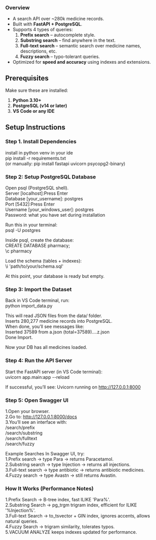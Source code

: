 ### Overview
- A search API over ~280k medicine records.  
- Built with **FastAPI + PostgreSQL**.  
- Supports 4 types of queries:
  1. **Prefix search** – autocomplete style.
  2. **Substring search** – find anywhere in the text.
  3. **Full-text search** – semantic search over medicine names, descriptions, etc.
  4. **Fuzzy search** – typo-tolerant queries.  
- Optimized for **speed and accuracy** using indexes and extensions.

## Prerequisites
Make sure these are installed:
1. **Python 3.10+**
2. **PostgreSQL (v14 or later)**
3. **VS Code or any IDE**

## Setup Instructions  
  
### Step 1. Install Dependencies  
install in python venv in your ide  
pip install -r requirements.txt  
(or manually: pip install fastapi uvicorn psycopg2-binary)  
  
### Step 2: Setup PostgreSQL Database  
Open psql (PostgreSQL shell).    
Server [localhost]:Press Enter  
Database [your_username]: postgres    
Port [5432]:Press Enter  
Username [your_windows_user]: postgres  
Password: what you have set during installation  
  
Run this in your terminal:  
psql -U postgres  
  
Inside psql, create the database:  
CREATE DATABASE pharmacy;  
\c pharmacy  
  
Load the schema (tables + indexes):  
\i 'path/to/your/schema.sql'  
  
At this point, your database is ready but empty.  
  
### Step 3: Import the Dataset
Back in VS Code terminal, run:  
python import_data.py  
  
This will read JSON files from the data/ folder.  
Inserts 280,277 medicine records into PostgreSQL.  
When done, you’ll see messages like:  
Inserted 37589 from a.json (total=37589)....z.json  
Done Import.  

Now your DB has all medicines loaded.

### Step 4: Run the API Server
Start the FastAPI server (in VS Code terminal):  
uvicorn app.main:app --reload  

If successful, you’ll see:
Uvicorn running on http://127.0.0.1:8000

### Step 5: Open Swagger UI
1.Open your browser.  
2.Go to: http://127.0.0.1:8000/docs  
3.You’ll see an interface with:  
  /search/prefix  
  /search/substring  
  /search/fulltext  
  /search/fuzzy  

Example Searches
In Swagger UI, try:  
1.Prefix search → type Para → returns Paracetamol.  
2.Substring search → type Injection → returns all injections.  
3.Full-text search → type antibiotic → returns antibiotic medicines.  
4.Fuzzy search → type Avastn → still returns Avastin.  

### How It Works (Performance Notes)
1.Prefix Search → B-tree index, fast ILIKE 'Para%'.  
2.Substring Search → pg_trgm trigram index, efficient for ILIKE '%Injection%'.  
3.Full-text Search → to_tsvector + GIN index, ignores accents, allows natural queries.  
4.Fuzzy Search → trigram similarity, tolerates typos.  
5.VACUUM ANALYZE keeps indexes updated for performance.  



